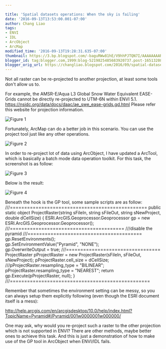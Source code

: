 ```yaml
---
 
title: 'Spatial datasets operations: When the sky is failing'
date: '2016-09-13T13:53:00.001-07:00'
author: Chang Liao
tags:
- ENVI
- IDL
- ArcObject
- ArcMap
modified_time: '2016-09-13T19:28:31.635-07:00'
thumbnail: https://3.bp.blogspot.com/-baguRWw81hE/V9hhPJTQN7I/AAAAAAAARTQ/GkBL_-UCxCQzgx7WXoIfSeUL89bzzLDaACLcB/s72-c/01.png
blogger_id: tag:blogger.com,1999:blog-5219825485683920737.post-1651320841679241667
blogger_orig_url: https://changliao.blogspot.com/2016/09/spatial-datasets-operations-004.html
---
```


Not all raster can be re-projected to another projection, at least some tools don't allow us to.

For example, the AMSR-E/Aqua L3 Global Snow Water Equivalent EASE-Grids cannot be directly re-projected to UTM-6N within ENVI 5.1.
https://nsidc.org/data/docs/daac/ae_swe_ease-grids.gd.html
Please refer this website for projection information.

![Figure 1](https://github.com/changliao/changliao.github.io/blob/main/_figure/gis/spatial_extraction01.png?raw=true)

Fortunately, ArcMap can do a better job in this scenario.
You can use the project tool just like any other operations.



![Figure 2](https://github.com/changliao/changliao.github.io/blob/main/_figure/gis/spatial_extraction02.png?raw=true)

In order to re-project lot of data using ArcObject, I have updated a ArcTool, which is basically a batch mode data operation toolkit. For this task, the screenshot is as follow:



![Figure 3](https://github.com/changliao/changliao.github.io/blob/main/_figure/gis/spatial_extraction03.png?raw=true)


Below is the result:



![Figure 4](https://github.com/changliao/changliao.github.io/blob/main/_figure/gis/spatial_extraction04.png?raw=true)





Beneath the hook is the GP tool, some sample scripts are as follow:
///================================================
public static object ProjectRaster(string sFileIn, string sFileOut, string sNewProject, double dCellSize)
        {
            ESRI.ArcGIS.Geoprocessor.Geoprocessor gp = new ESRI.ArcGIS.Geoprocessor.Geoprocessor();
            ///========================================
            ///disable the pyramid 
            ///========================================
            gp.ResetEnvironments();      
            gp.SetEnvironmentValue("Pyramid", "NONE");          
            gp.OverwriteOutput = true;
            ///=================================
            ProjectRaster pProjectRaster = new ProjectRaster(sFileIn, sFileOut, sNewProject);
            pProjectRaster.cell_size = dCellSize;
            ///pProjectRaster.resampling_type = "BILINEAR";
            pProjectRaster.resampling_type = "NEAREST";
            return gp.Execute(pProjectRaster, null);
        }
///=================================================

Remember that sometimes the environment setting can be messy, so you can always setup them explicitly following (even though the ESRI document itself is a mess):

http://help.arcgis.com/en/arcgisdesktop/10.0/help/index.html?TopicName=Pyramid#/Pyramid/001w0000001w000000/


One may ask, why would you re-project such a raster to the other projection which is not supported in ENVI?
There are other methods, maybe better ones to achieve this task. And this is just a demonstration of how to make use of the GP tool in ArcObject when ENVI/IDL fails.
